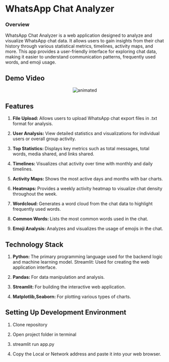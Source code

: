 # WhatsApp Chat Analyzer
### Overview
WhatsApp Chat Analyzer is a web application designed to analyze and visualize WhatsApp chat data. It allows users to gain insights from their chat history through various statistical metrics, timelines, activity maps, and more. This app provides a user-friendly interface for exploring chat data, making it easier to understand communication patterns, frequently used words, and emoji usage.
<br/>

## Demo Video

<p align="center">
  <img src="https://github.com/Nithin-2812/WhatsApp-Chat-Analyzer/blob/main/WhatApp%20chat%20analyzer_gif.gif" alt="animated" />
</p>

## Features

1. <b>File Upload: </b>Allows users to upload WhatsApp chat export files in .txt format for analysis.

2. <b>User Analysis: </b>View detailed statistics and visualizations for individual users or overall group activity.

3. <b>Top Statistics: </b>Displays key metrics such as total messages, total words, media shared, and links shared.

4. <b>Timelines: </b>Visualizes chat activity over time with monthly and daily timelines.

5. <b>Activity Maps: </b>Shows the most active days and months with bar charts.

6. <b>Heatmaps: </b>Provides a weekly activity heatmap to visualize chat density throughout the week.

7. <b>Wordcloud: </b>Generates a word cloud from the chat data to highlight frequently used words.

8. <b>Common Words: </b>Lists the most common words used in the chat.

9. <b>Emoji Analysis: </b>Analyzes and visualizes the usage of emojis in the chat.


## Technology Stack

1. <b>Python: </b>The primary programming language used for the backend logic and machine learning model.
Streamlit: Used for creating the web application interface.

2. <b>Pandas: </b>For data manipulation and analysis.

3. <b>Streamlit: </b>For building the interactive web application.

4. <b>Matplotlib,Seaborn: </b>For plotting various types of charts.



## Setting Up Development Environment

1. Clone repository
   
2. Open project folder in terminal

3. streamlit run app.py

4. Copy the Local or Network address and paste it into your web browser.
